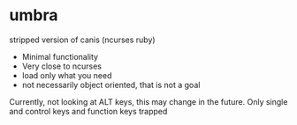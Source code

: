 # umbra

stripped version of canis (ncurses ruby)

 - Minimal functionality
 - Very close to ncurses
 - load only what you need
 - not necessarily object oriented, that is not a goal


Currently, not looking at ALT keys, this may change in the future. Only single and control keys and function keys trapped 
